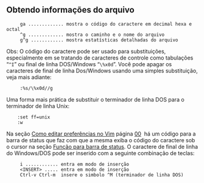 Obtendo informações do arquivo
-------------------------------------------

         ga ............. mostra o código do caractere em decimal hexa e octal
         ^g ............. mostra o caminho e o nome do arquivo
         g^g ............ mostra estatísticas detalhadas do arquivo

Obs: O código do caractere pode ser usado para substituições,
especialmente em se tratando de caracteres de controle como tabulações
“`^I`” ou final de linha DOS/Windows “`\%x0d`”. Você pode apagar os
caracteres de final de linha Dos/Windows usando uma simples
substituição, veja mais adiante:

         :%s/\%x0d//g

Uma forma mais prática de substituir o terminador de linha DOS para o
terminador de linha Unix:

        :set ff=unix
        :w

Na seção [Como editar preferências no Vim]() página [00]()  há um código para
a barra de status que faz com que a mesma exiba o código do caractere
sob o cursor na seção [Função para barra de status](). O caractere de
final de linha do Windows/DOS pode ser inserido com a seguinte
combinação de teclas:

         i ............ entra em modo de inserção
         <INSERT> ..... entra em modo de inserção
         Ctrl-v Ctrl-m  insere o simbolo ^M (terminador de linha DOS)
